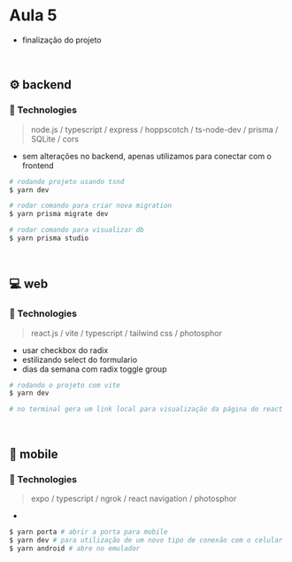 <h1> Aula 5 </h1>

* finalização do projeto

<br />

## ⚙️ backend

### :rocket: Technologies 
> node.js / typescript / express / hoppscotch / ts-node-dev / prisma / SQLite / cors

- sem alterações no backend, apenas utilizamos para conectar com o frontend

```bash
# rodando projeto usando tsnd
$ yarn dev

# rodar comando para criar nova migration
$ yarn prisma migrate dev

# rodar comando para visualizar db
$ yarn prisma studio
```

<br />

## 💻 web

### :rocket: Technologies 
> react.js / vite / typescript / tailwind css / photosphor

- usar checkbox do radix
- estilizando select do formulario
- dias da semana com radix toggle group

```bash
# rodando o projeto com vite
$ yarn dev

# no terminal gera um link local para visualização da página do react
```

<br />

## 📱 mobile

### :rocket: Technologies 
> expo / typescript / ngrok / react navigation / photosphor

- 

```bash
$ yarn porta # abrir a porta para mobile
$ yarn dev # para utilização de um novo tipo de conexão com o celular
$ yarn android # abre no emulador
```